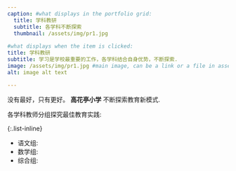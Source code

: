 ```yaml
---
caption: #what displays in the portfolio grid:
  title: 学科教研
  subtitle: 各学科不断探索
  thumbnail: /assets/img/pr1.jpg
  
#what displays when the item is clicked:
title: 学科教研
subtitle: 学习是学校最重要的工作，各学科结合自身优势，不断探索.
image: /assets/img/pr1.jpg #main image, can be a link or a file in assets/img/portfolio
alt: image alt text

---
```

没有最好，只有更好。 **高花亭小学** 不断探索教育新模式.

各学科教师分组探究最佳教育实践:

{:.list-inline} 
- 语文组: 
- 数学组: 
- 综合组: 

